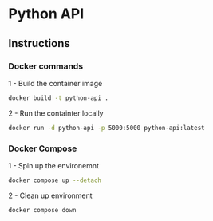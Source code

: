 # Python API

## Instructions

### Docker commands
1 - Build the container image
```bash
docker build -t python-api .
```

2 - Run the containter locally
```bash
docker run -d python-api -p 5000:5000 python-api:latest
```

### Docker Compose
1 - Spin up the environemnt
```bash
docker compose up --detach
```
2 - Clean up environment
```bash
docker compose down
```
